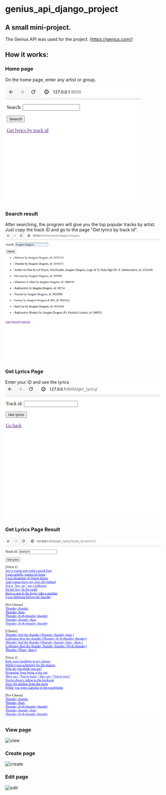 # genius_api_django_project

## A small mini-project.
The Genius API was used for the project. (https://genius.com/)

## How it works:  
  
  
### Home page  
On the home page, enter any artist or group.  

![login](./media/home_page.png)

### Search result  
After searching, the program will give you the top popular tracks by artist.  
Just copy the track ID and go to the page "Get lyrics by track id".  
![home](./media/search.png)

### Get Lyrics Page  
Enter your ID and see the lyrics  
![home](./media/get_lyrics.png)

### Get Lyrics Page Result
  
![home](./media/get_lyrics_result.png)


### View page
![view](./images/view.png)

### Create page
![create](./images/create2.png)

### Edit page
![edit](./images/edit2.png)
